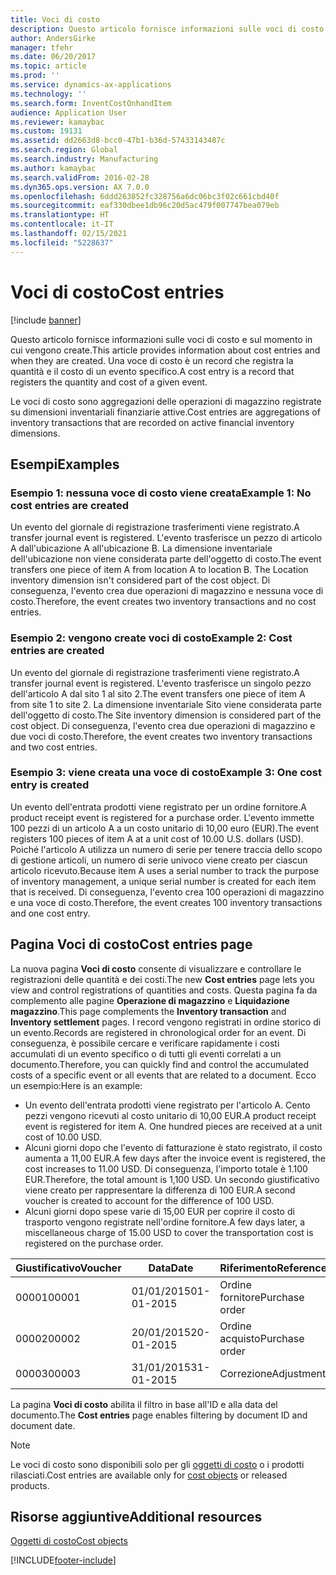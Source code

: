 ```yaml
---
title: Voci di costo
description: Questo articolo fornisce informazioni sulle voci di costo e sul momento in cui vengono create. Una voce di costo è un record che registra la quantità e il costo di un evento specifico.
author: AndersGirke
manager: tfehr
ms.date: 06/20/2017
ms.topic: article
ms.prod: ''
ms.service: dynamics-ax-applications
ms.technology: ''
ms.search.form: InventCostOnhandItem
audience: Application User
ms.reviewer: kamaybac
ms.custom: 19131
ms.assetid: dd2663d8-bcc0-47b1-b36d-57433143487c
ms.search.region: Global
ms.search.industry: Manufacturing
ms.author: kamaybac
ms.search.validFrom: 2016-02-28
ms.dyn365.ops.version: AX 7.0.0
ms.openlocfilehash: 6ddd263852fc328756a6dc06bc3f02c661cbd40f
ms.sourcegitcommit: eaf330dbee1db96c20d5ac479f007747bea079eb
ms.translationtype: HT
ms.contentlocale: it-IT
ms.lasthandoff: 02/15/2021
ms.locfileid: "5228637"
---
```

# <a name="cost-entries"></a><span data-ttu-id="c1d56-104">Voci di costo</span><span class="sxs-lookup"><span data-stu-id="c1d56-104">Cost entries</span></span>

[!include [banner](../includes/banner.md)]

<span data-ttu-id="c1d56-105">Questo articolo fornisce informazioni sulle voci di costo e sul momento in cui vengono create.</span><span class="sxs-lookup"><span data-stu-id="c1d56-105">This article provides information about cost entries and when they are created.</span></span> <span data-ttu-id="c1d56-106">Una voce di costo è un record che registra la quantità e il costo di un evento specifico.</span><span class="sxs-lookup"><span data-stu-id="c1d56-106">A cost entry is a record that registers the quantity and cost of a given event.</span></span>

<span data-ttu-id="c1d56-107">Le voci di costo sono aggregazioni delle operazioni di magazzino registrate su dimensioni inventariali finanziarie attive.</span><span class="sxs-lookup"><span data-stu-id="c1d56-107">Cost entries are aggregations of inventory transactions that are recorded on active financial inventory dimensions.</span></span>

## <a name="examples"></a><span data-ttu-id="c1d56-108">Esempi</span><span class="sxs-lookup"><span data-stu-id="c1d56-108">Examples</span></span>
### <a name="example-1-no-cost-entries-are-created"></a><span data-ttu-id="c1d56-109">Esempio 1: nessuna voce di costo viene creata</span><span class="sxs-lookup"><span data-stu-id="c1d56-109">Example 1: No cost entries are created</span></span>

<span data-ttu-id="c1d56-110">Un evento del giornale di registrazione trasferimenti viene registrato.</span><span class="sxs-lookup"><span data-stu-id="c1d56-110">A transfer journal event is registered.</span></span> <span data-ttu-id="c1d56-111">L'evento trasferisce un pezzo di articolo A dall'ubicazione A all'ubicazione B. La dimensione inventariale dell'ubicazione non viene considerata parte dell'oggetto di costo.</span><span class="sxs-lookup"><span data-stu-id="c1d56-111">The event transfers one piece of item A from location A to location B. The Location inventory dimension isn't considered part of the cost object.</span></span> <span data-ttu-id="c1d56-112">Di conseguenza, l'evento crea due operazioni di magazzino e nessuna voce di costo.</span><span class="sxs-lookup"><span data-stu-id="c1d56-112">Therefore, the event creates two inventory transactions and no cost entries.</span></span>

### <a name="example-2-cost-entries-are-created"></a><span data-ttu-id="c1d56-113">Esempio 2: vengono create voci di costo</span><span class="sxs-lookup"><span data-stu-id="c1d56-113">Example 2: Cost entries are created</span></span>

<span data-ttu-id="c1d56-114">Un evento del giornale di registrazione trasferimenti viene registrato.</span><span class="sxs-lookup"><span data-stu-id="c1d56-114">A transfer journal event is registered.</span></span> <span data-ttu-id="c1d56-115">L'evento trasferisce un singolo pezzo dell'articolo A dal sito 1 al sito 2.</span><span class="sxs-lookup"><span data-stu-id="c1d56-115">The event transfers one piece of item A from site 1 to site 2.</span></span> <span data-ttu-id="c1d56-116">La dimensione inventariale Sito viene considerata parte dell'oggetto di costo.</span><span class="sxs-lookup"><span data-stu-id="c1d56-116">The Site inventory dimension is considered part of the cost object.</span></span> <span data-ttu-id="c1d56-117">Di conseguenza, l'evento crea due operazioni di magazzino e due voci di costo.</span><span class="sxs-lookup"><span data-stu-id="c1d56-117">Therefore, the event creates two inventory transactions and two cost entries.</span></span>

### <a name="example-3-one-cost-entry-is-created"></a><span data-ttu-id="c1d56-118">Esempio 3: viene creata una voce di costo</span><span class="sxs-lookup"><span data-stu-id="c1d56-118">Example 3: One cost entry is created</span></span>

<span data-ttu-id="c1d56-119">Un evento dell'entrata prodotti viene registrato per un ordine fornitore.</span><span class="sxs-lookup"><span data-stu-id="c1d56-119">A product receipt event is registered for a purchase order.</span></span> <span data-ttu-id="c1d56-120">L'evento immette 100 pezzi di un articolo A a un costo unitario di 10,00 euro (EUR).</span><span class="sxs-lookup"><span data-stu-id="c1d56-120">The event registers 100 pieces of item A at a unit cost of 10.00 U.S. dollars (USD).</span></span> <span data-ttu-id="c1d56-121">Poiché l'articolo A utilizza un numero di serie per tenere traccia dello scopo di gestione articoli, un numero di serie univoco viene creato per ciascun articolo ricevuto.</span><span class="sxs-lookup"><span data-stu-id="c1d56-121">Because item A uses a serial number to track the purpose of inventory management, a unique serial number is created for each item that is received.</span></span> <span data-ttu-id="c1d56-122">Di conseguenza, l'evento crea 100 operazioni di magazzino e una voce di costo.</span><span class="sxs-lookup"><span data-stu-id="c1d56-122">Therefore, the event creates 100 inventory transactions and one cost entry.</span></span>

## <a name="cost-entries-page"></a><span data-ttu-id="c1d56-123">Pagina Voci di costo</span><span class="sxs-lookup"><span data-stu-id="c1d56-123">Cost entries page</span></span>
<span data-ttu-id="c1d56-124">La nuova pagina **Voci di costo** consente di visualizzare e controllare le registrazioni delle quantità e dei costi.</span><span class="sxs-lookup"><span data-stu-id="c1d56-124">The new **Cost entries** page lets you view and control registrations of quantities and costs.</span></span> <span data-ttu-id="c1d56-125">Questa pagina fa da complemento alle pagine **Operazione di magazzino** e **Liquidazione magazzino**.</span><span class="sxs-lookup"><span data-stu-id="c1d56-125">This page complements the **Inventory transaction** and **Inventory settlement** pages.</span></span> <span data-ttu-id="c1d56-126">I record vengono registrati in ordine storico di un evento.</span><span class="sxs-lookup"><span data-stu-id="c1d56-126">Records are registered in chronological order for an event.</span></span> <span data-ttu-id="c1d56-127">Di conseguenza, è possibile cercare e verificare rapidamente i costi accumulati di un evento specifico o di tutti gli eventi correlati a un documento.</span><span class="sxs-lookup"><span data-stu-id="c1d56-127">Therefore, you can quickly find and control the accumulated costs of a specific event or all events that are related to a document.</span></span> <span data-ttu-id="c1d56-128">Ecco un esempio:</span><span class="sxs-lookup"><span data-stu-id="c1d56-128">Here is an example:</span></span>

-   <span data-ttu-id="c1d56-129">Un evento dell'entrata prodotti viene registrato per l'articolo A. Cento pezzi vengono ricevuti al costo unitario di 10,00 EUR.</span><span class="sxs-lookup"><span data-stu-id="c1d56-129">A product receipt event is registered for item A. One hundred pieces are received at a unit cost of 10.00 USD.</span></span>
-   <span data-ttu-id="c1d56-130">Alcuni giorni dopo che l'evento di fatturazione è stato registrato, il costo aumenta a 11,00 EUR.</span><span class="sxs-lookup"><span data-stu-id="c1d56-130">A few days after the invoice event is registered, the cost increases to 11.00 USD.</span></span> <span data-ttu-id="c1d56-131">Di conseguenza, l'importo totale è 1.100 EUR.</span><span class="sxs-lookup"><span data-stu-id="c1d56-131">Therefore, the total amount is 1,100 USD.</span></span> <span data-ttu-id="c1d56-132">Un secondo giustificativo viene creato per rappresentare la differenza di 100 EUR.</span><span class="sxs-lookup"><span data-stu-id="c1d56-132">A second voucher is created to account for the difference of 100 USD.</span></span>
-   <span data-ttu-id="c1d56-133">Alcuni giorni dopo spese varie di 15,00 EUR per coprire il costo di trasporto vengono registrate nell'ordine fornitore.</span><span class="sxs-lookup"><span data-stu-id="c1d56-133">A few days later, a miscellaneous charge of 15.00 USD to cover the transportation cost is registered on the purchase order.</span></span>

| <span data-ttu-id="c1d56-134">Giustificativo</span><span class="sxs-lookup"><span data-stu-id="c1d56-134">Voucher</span></span> | <span data-ttu-id="c1d56-135">Data</span><span class="sxs-lookup"><span data-stu-id="c1d56-135">Date</span></span>       | <span data-ttu-id="c1d56-136">Riferimento</span><span class="sxs-lookup"><span data-stu-id="c1d56-136">Reference</span></span>      | <span data-ttu-id="c1d56-137">Numero</span><span class="sxs-lookup"><span data-stu-id="c1d56-137">Number</span></span> | <span data-ttu-id="c1d56-138">ID lotto</span><span class="sxs-lookup"><span data-stu-id="c1d56-138">Lot ID</span></span>  | <span data-ttu-id="c1d56-139">Quantità</span><span class="sxs-lookup"><span data-stu-id="c1d56-139">Quantity</span></span> | <span data-ttu-id="c1d56-140">Importo</span><span class="sxs-lookup"><span data-stu-id="c1d56-140">Amount</span></span>  |
|---------|------------|----------------|--------|---------|---------------|----|
| <span data-ttu-id="c1d56-141">00001</span><span class="sxs-lookup"><span data-stu-id="c1d56-141">00001</span></span>   | <span data-ttu-id="c1d56-142">01/01/2015</span><span class="sxs-lookup"><span data-stu-id="c1d56-142">01-01-2015</span></span> | <span data-ttu-id="c1d56-143">Ordine fornitore</span><span class="sxs-lookup"><span data-stu-id="c1d56-143">Purchase order</span></span> | <span data-ttu-id="c1d56-144">100001</span><span class="sxs-lookup"><span data-stu-id="c1d56-144">100001</span></span> | <span data-ttu-id="c1d56-145">0000101</span><span class="sxs-lookup"><span data-stu-id="c1d56-145">0000101</span></span> | <span data-ttu-id="c1d56-146">100,00</span><span class="sxs-lookup"><span data-stu-id="c1d56-146">100.00</span></span>   | <span data-ttu-id="c1d56-147">1000,00</span><span class="sxs-lookup"><span data-stu-id="c1d56-147">1000.00</span></span> |
| <span data-ttu-id="c1d56-148">00002</span><span class="sxs-lookup"><span data-stu-id="c1d56-148">00002</span></span>   | <span data-ttu-id="c1d56-149">20/01/2015</span><span class="sxs-lookup"><span data-stu-id="c1d56-149">20-01-2015</span></span> | <span data-ttu-id="c1d56-150">Ordine acquisto</span><span class="sxs-lookup"><span data-stu-id="c1d56-150">Purchase order</span></span> | <span data-ttu-id="c1d56-151">100001</span><span class="sxs-lookup"><span data-stu-id="c1d56-151">100001</span></span> | <span data-ttu-id="c1d56-152">0000101</span><span class="sxs-lookup"><span data-stu-id="c1d56-152">0000101</span></span> |          | <span data-ttu-id="c1d56-153">100,00</span><span class="sxs-lookup"><span data-stu-id="c1d56-153">100.00</span></span>  |
| <span data-ttu-id="c1d56-154">00003</span><span class="sxs-lookup"><span data-stu-id="c1d56-154">00003</span></span>   | <span data-ttu-id="c1d56-155">31/01/2015</span><span class="sxs-lookup"><span data-stu-id="c1d56-155">31-01-2015</span></span> | <span data-ttu-id="c1d56-156">Correzione</span><span class="sxs-lookup"><span data-stu-id="c1d56-156">Adjustment</span></span>     | <span data-ttu-id="c1d56-157">100001</span><span class="sxs-lookup"><span data-stu-id="c1d56-157">100001</span></span> | <span data-ttu-id="c1d56-158">0000101</span><span class="sxs-lookup"><span data-stu-id="c1d56-158">0000101</span></span> |          | <span data-ttu-id="c1d56-159">15,00</span><span class="sxs-lookup"><span data-stu-id="c1d56-159">15.00</span></span>   |

<span data-ttu-id="c1d56-160">La pagina **Voci di costo** abilita il filtro in base all'ID e alla data del documento.</span><span class="sxs-lookup"><span data-stu-id="c1d56-160">The **Cost entries** page enables filtering by document ID and document date.</span></span> 

> [!NOTE]
> <span data-ttu-id="c1d56-161">Le voci di costo sono disponibili solo per gli [oggetti di costo](cost-object.md) o i prodotti rilasciati.</span><span class="sxs-lookup"><span data-stu-id="c1d56-161">Cost entries are available only for [cost objects](cost-object.md) or released products.</span></span>

<a name="additional-resources"></a><span data-ttu-id="c1d56-162">Risorse aggiuntive</span><span class="sxs-lookup"><span data-stu-id="c1d56-162">Additional resources</span></span>
--------

[<span data-ttu-id="c1d56-163">Oggetti di costo</span><span class="sxs-lookup"><span data-stu-id="c1d56-163">Cost objects</span></span>](cost-object.md)





[!INCLUDE[footer-include](../../includes/footer-banner.md)]